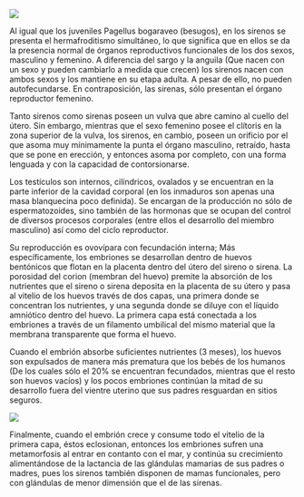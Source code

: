 ![](https://i.imgur.com/PgvjIaz.png)

Al igual que los juveniles Pagellus bogaraveo (besugos), en los sirenos se presenta el hermafroditismo simultáneo, lo que significa que en ellos se da la presencia normal de órganos reproductivos funcionales de los dos sexos, masculino y femenino. A diferencia del sargo y la anguila (Que nacen con un sexo y pueden cambiarlo a medida que crecen) los sirenos nacen con ambos sexos y los mantiene en su etapa adulta. A pesar de ello, no pueden autofecundarse. En contraposición, las sirenas, sólo presentan el órgano reproductor femenino. 

Tanto sirenos como sirenas poseen un vulva que abre camino al cuello del útero. Sin embargo, mientras que el sexo femenino posee el clítoris en la zona superior de la vulva, los sirenos, en cambio, poseen un orificio por el que asoma muy mínimamente la punta el órgano masculino, retraído, hasta que se pone en erección, y entonces asoma por completo, con una forma lenguada y con la capacidad de contorsionarse.

Los testículos son internos, cilíndricos, ovalados y se encuentran en la parte inferior de la cavidad corporal (en los inmaduros son apenas una masa blanquecina poco definida). Se encargan de la producción no sólo de espermatozoides, sino también de las hormonas que se ocupan del control de diversos procesos corporales (entre ellos el desarrollo del miembro masculino) así como del ciclo reproductor.

Su reproducción es ovovípara con fecundación interna; Más específicamente, los embriones se desarrollan dentro de huevos bentónicos que flotan en la placenta dentro del útero del sireno o sirena. La porosidad del corion (membran del huevo) premite la absorción de los nutrientes que el sireno o sirena deposita en la placenta de su útero y pasa al vitelio de los huevos través de dos capas, una primera donde se concentran los nutrientes, y una segunda donde se diluye con el líquido amniótico dentro del huevo. La primera capa está conectada a los embriones a través de un filamento umbilical del mismo material que la membrana transparente que forma el huevo. 

Cuando el embrión absorbe suficientes nutrientes (3 meses), los huevos son expulsados de manera más prematura que los bebés de los humanos (De los cuales sólo el 20% se encuentran fecundados, mientras que el resto son huevos vacíos) y los pocos embriones continúan la mitad de su desarrollo fuera del vientre uterino que sus padres resguardan en sitios seguros.

![](https://i.imgur.com/tLqXyI9.png)

Finalmente, cuando el embrión crece y consume todo el vitelio de la primera capa, éstos eclosionan, entonces los embriones sufren una metamorfosis al entrar en contanto con el mar, y continúa su crecimiento alimentándose de la lactancia de las glándulas mamarias de sus padres o madres, pues los sirenos también disponen de mamas funcionales, pero con glándulas de menor dimensión que el de las sirenas.

